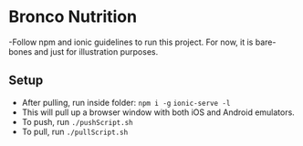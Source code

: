 # Bronco Nutrition
-Follow npm and ionic guidelines to run this project. For now, it is bare-bones and just for illustration purposes.

## Setup
- After pulling, run inside folder:
`npm i -g`
`ionic-serve -l`
- This will pull up a browser window with both iOS and Android emulators.
- To push, run
  `./pushScript.sh`
- To pull, run
  `./pullScript.sh`
